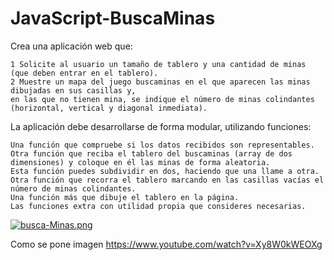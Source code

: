 # JavaScript-BuscaMinas

Crea una aplicación web que: 

    1 Solicite al usuario un tamaño de tablero y una cantidad de minas (que deben entrar en el tablero). 
    2 Muestre un mapa del juego buscaminas en el que aparecen las minas dibujadas en sus casillas y,
    en las que no tienen mina, se indique el número de minas colindantes (horizontal, vertical y diagonal inmediata).

La aplicación debe desarrollarse de forma modular, utilizando funciones:

    Una función que compruebe si los datos recibidos son representables.
    Otra función que reciba el tablero del buscaminas (array de dos dimensiones) y coloque en él las minas de forma aleatoria.
    Esta función puedes subdividir en dos, haciendo que una llame a otra.
    Otra función que recorra el tablero marcando en las casillas vacías el número de minas colindantes.
    Una función más que dibuje el tablero en la página.
    Las funciones extra con utilidad propia que consideres necesarias.

[![busca-Minas.png](https://i.postimg.cc/288HD5vr/busca-Minas.png)](https://postimg.cc/hh688cp5)

Como se pone imagen
https://www.youtube.com/watch?v=Xy8W0kWEOXg
